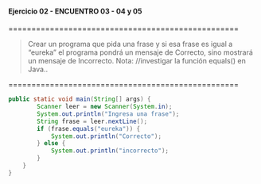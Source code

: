 #### Ejercicio 02 - ENCUENTRO 03 - 04 y 05
==================================================
> Crear un programa que pida una frase y si esa frase es igual a “eureka” el programa pondrá un mensaje de Correcto, sino mostrará un mensaje de Incorrecto. Nota: 
//investigar la función equals() en Java..

==================================================

```java
public static void main(String[] args) {
        Scanner leer = new Scanner(System.in);
        System.out.println("Ingresa una frase");
        String frase = leer.nextLine();
        if (frase.equals("eureka")) {
            System.out.println("Correcto");
        } else {
            System.out.println("incorrecto");
        }
    }
}
```









